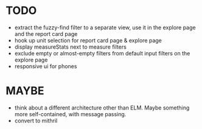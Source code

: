 # TODO
- extract the fuzzy-find filter to a separate view, use it in the explore page and the report card page
- hook up unit selection for report card page & explore page
- display measureStats next to measure filters
- exclude empty or almost-empty filters from default input filters on the explore page
- responsive ui for phones

# MAYBE
- think about a different architecture other than ELM. Maybe something more self-contained, with message passing.
- convert to mithril
